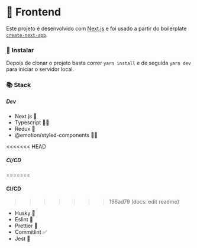 # 🎨 Frontend
Este projeto é desenvolvido com [Next.js](https://nextjs.org/) e foi usado a partir do boilerplate [`create-next-app`](https://github.com/vercel/next.js/tree/canary/packages/create-next-app).

### 🚀 Instalar

Depois de clonar o projeto basta correr `yarn install` e de seguida `yarn dev` para iniciar o servidor local.

### 📚 Stack

##### Dev

-   Next js 🧠
-   Typescript 💪🏼
-   Redux 🔮
-   @emotion/styled-components 💅🏼

<<<<<<< HEAD
##### CI/CD
=======
#### CI/CD
>>>>>>> 196ad79 (docs: edit readme)

-   Husky 🐶
-   Eslint 📏
-   Prettier 💁
-   Commitlint ✅
-   Jest 🔮